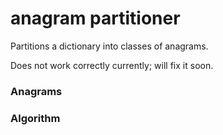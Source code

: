 # anagram partitioner

Partitions a dictionary into classes of anagrams.

Does not work correctly currently; will fix it soon.

### Anagrams
### Algorithm

